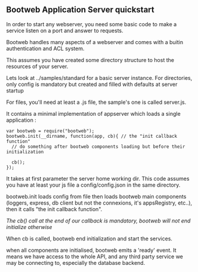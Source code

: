 Bootweb Application Server quickstart
-------------------------------------

In order to start any webserver, you need some basic code to make a service
listen on a port and answer to requests.

Bootweb handles many aspects of a webserver and comes with a buitin authentication and ACL system.

This assumes you have created some directory structure to host the resources of your server.

Lets look at ../samples/standard for a basic server instance. For directories, only config is mandatory
but created and filled with defaults at server startup

For files, you'll need at least a .js file, the sample's one is called server.js.

It contains a minimal implementation of appserver which loads a single application :

    var bootweb = require("bootweb");
    bootweb.init(__dirname, function(app, cb){ // the "init callback function"
      // do something after bootweb components loading but before their initialization
      
      cb();
    });

It takes at first parameter the server home working dir. This code assumes you have at
least your js file a config/config.json in the same directory.

bootweb.init loads config from file then loads bootweb main components
(loggers, express, db client but not the connexions, it's appsRegistry, etc..),
then it calls "the init callback function".

*The cb() call at the end of our callback is mandatory, bootweb will not end initialize otherwise*

When cb is called, bootweb end initialization and start the services.

when all components are initialised, bootweb emits a 'ready' event. It means we have
access to the whole API, and any third party service we may be connecting to, especially
the database backend.

